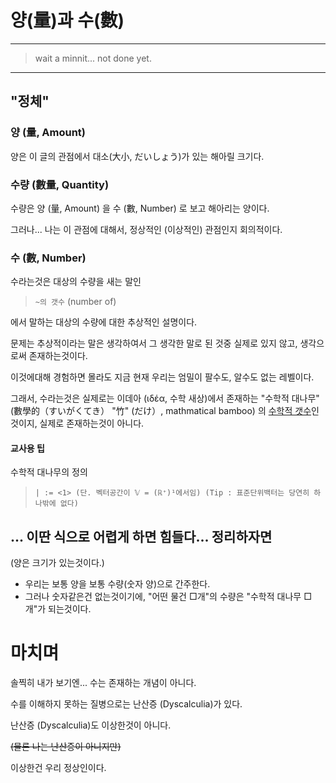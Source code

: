 # 양(量)과 수(數)

---

> wait a minnit... not done yet.

---


## "정체"

### 양 (量, Amount)

양은 이 글의 관점에서 대소(大小, だいしょう)가 있는 해아릴 크기다.

### 수량 (數量, Quantity)

수량은 양 (量, Amount) 을 수 (數, Number) 로 보고 해아리는 양이다.

그러나... 나는 이 관점에 대해서, 정상적인 (이상적인) 관점인지 회의적이다.

### 수 (數, Number)

수라는것은 대상의 수량을 새는 말인

> `~의 갯수` (number of)

에서 말하는 대상의 수량에 대한 추상적인 설명이다.

문제는 추상적이라는 말은 생각하여서 그 생각한 말로 된 것중 실제로 있지 않고, 생각으로써 존재하는것이다.

이것에대해 경험하면 몰라도 지금 현재 우리는 엄밀이 팔수도, 알수도 없는 레벨이다.

그래서, 수라는것은 실제로는 이데아 (ιδέα, 수학 새상)에서 존재하는 "수학적 대나무" (數學的（すいがくてき） "竹" (だけ）, mathmatical bamboo) 의 [수학적 갯수](https://namu.wiki/w/측도)인것이지, 실제로 존재하는것이 아니다.

#### 교사용 팁

수학적 대나무의 정의
> `| := <1> (단. 벡터공간이 𝕍 = (ℝ⁺)¹에서임) (Tip : 표준단위백터는 당연히 하나밖에 없다)`

## ... 이딴 식으로 어렵게 하면 힘들다... 정리하자면

(양은 크기가 있는것이다.)
 - 우리는 보통 양을 보통 수량(숫자 양)으로 간주한다.
 - 그러나 숫자같은건 없는것이기에, "어떤 물건 □개"의 수량은 "수학적 대나무 □개"가 되는것이다.

# 마치며

솔찍히 내가 보기엔... 수는 존재하는 개념이 아니다.

수를 이해하지 못하는 질병으로는 난산증 (Dyscalculia)가 있다.

난산증 (Dyscalculia)도 이상한것이 아니다.

~~(물론 나는 난산증이 아니지만)~~

이상한건 우리 정상인이다.

